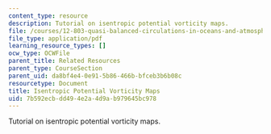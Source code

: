 ```yaml
---
content_type: resource
description: Tutorial on isentropic potential vorticity maps.
file: /courses/12-803-quasi-balanced-circulations-in-oceans-and-atmospheres-fall-2009/7b592ecbdd494e2a4d9ab979645bc978_MIT12_803F09_PV_maps.pdf
file_type: application/pdf
learning_resource_types: []
ocw_type: OCWFile
parent_title: Related Resources
parent_type: CourseSection
parent_uid: da8bf4e4-0e91-5b86-466b-bfceb3b6b08c
resourcetype: Document
title: Isentropic Potential Vorticity Maps
uid: 7b592ecb-dd49-4e2a-4d9a-b979645bc978
---
```

Tutorial on isentropic potential vorticity maps.

